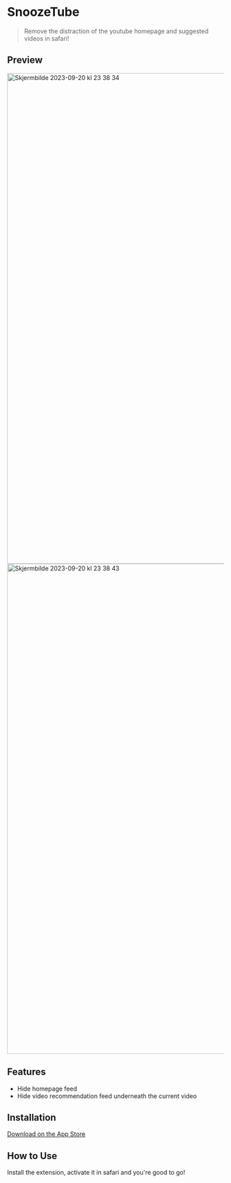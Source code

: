 # SnoozeTube

> Remove the distraction of the youtube homepage and suggested videos in safari!

## Preview

<img width="1138" alt="Skjermbilde 2023-09-20 kl  23 38 34" src="https://github.com/quarc0o/SnoozeTube/assets/39808085/66abf6f5-2582-4371-9b89-2d39cd5866ac">
<img width="1137" alt="Skjermbilde 2023-09-20 kl  23 38 43" src="https://github.com/quarc0o/SnoozeTube/assets/39808085/8772368e-c4f3-450b-90dd-99ce369bbd04">

## Features

- Hide homepage feed
- Hide video recommendation feed underneath the current video

## Installation

[Download on the App Store](https://apps.apple.com/no/app/snoozetube/id6448659142?l=nb&mt=12)

## How to Use

Install the extension, activate it in safari and you're good to go!

